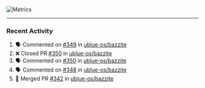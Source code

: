 ![Metrics](https://metrics.lecoq.io/KyleGospo?template=classic&base=header%2C%20activity%2C%20community%2C%20repositories%2C%20metadata&base.indepth=false&base.hireable=false&base.skip=false&config.timezone=America%2FLos_Angeles)

---
### Recent Activity
<!--START_SECTION:activity-->
1. 🗣 Commented on [#349](https://github.com/ublue-os/bazzite/issues/349#issuecomment-1732232450) in [ublue-os/bazzite](https://github.com/ublue-os/bazzite)
2. ❌ Closed PR [#350](https://github.com/ublue-os/bazzite/pull/350) in [ublue-os/bazzite](https://github.com/ublue-os/bazzite)
3. 🗣 Commented on [#350](https://github.com/ublue-os/bazzite/pull/350#issuecomment-1732228370) in [ublue-os/bazzite](https://github.com/ublue-os/bazzite)
4. 🗣 Commented on [#348](https://github.com/ublue-os/bazzite/issues/348#issuecomment-1732146196) in [ublue-os/bazzite](https://github.com/ublue-os/bazzite)
5. 🎉 Merged PR [#342](https://github.com/ublue-os/bazzite/pull/342) in [ublue-os/bazzite](https://github.com/ublue-os/bazzite)
<!--END_SECTION:activity-->
